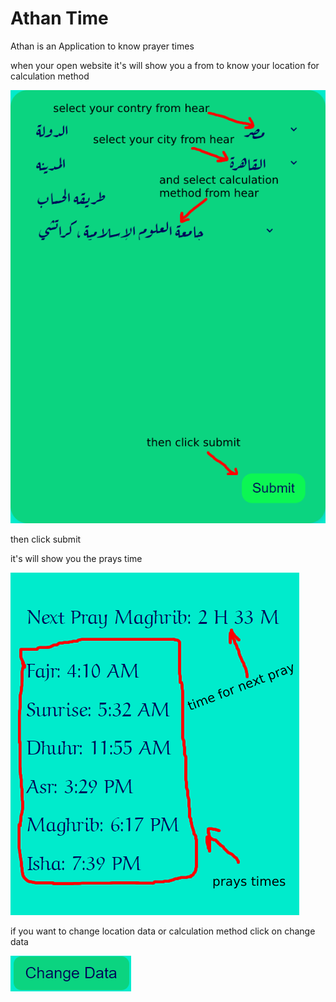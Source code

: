 # Athan Time

Athan is an Application to know prayer times

when your open website it's will show you a from to know your location for calculation method

![](form.png)

then click submit

it's will show you the prays time

![](prays.png)

if you want to change location data or calculation method click on change data

![](button.png)
